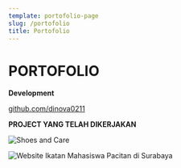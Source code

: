 ```yaml
---
template: portofolio-page
slug: /portofolio
title: Portofolio
---
```

# **PORTOFOLIO**

**Development**

<!--StartFragment-->

[github.com/dinova0211](github.com/dinova0211)

<!--EndFragment-->

**PROJECT YANG TELAH DIKERJAKAN**

![Shoes and Care](/assets/screenshot-42-.png "Shoes and Care")

![Website Ikatan Mahasiswa Pacitan di Surabaya](/assets/screenshot-44-.png "Website Ikatan Mahasiswa Pacitan di Surabaya")